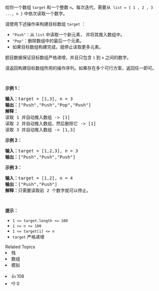 <p>给你一个数组 <code>target</code> 和一个整数 <code>n</code>。每次迭代，需要从&nbsp; <code>list = { 1 , 2 , 3 ..., n }</code> 中依次读取一个数字。</p>

<p>请使用下述操作来构建目标数组 <code>target</code> ：</p>

<ul> 
 <li><code>"Push"</code>：从 <code>list</code> 中读取一个新元素， 并将其推入数组中。</li> 
 <li><code>"Pop"</code>：删除数组中的最后一个元素。</li> 
 <li>如果目标数组构建完成，就停止读取更多元素。</li> 
</ul>

<p>题目数据保证目标数组严格递增，并且只包含 <code>1</code> 到 <code>n</code> 之间的数字。</p>

<p>请返回构建目标数组所用的操作序列。如果存在多个可行方案，返回任一即可。</p>

<p>&nbsp;</p>

<p><strong>示例 1：</strong></p>

<pre>
<strong>输入：</strong>target = [1,3], n = 3
<strong>输出：</strong>["Push","Push","Pop","Push"]
<strong>解释： 
</strong>读取 1 并自动推入数组 -&gt; [1]
读取 2 并自动推入数组，然后删除它 -&gt; [1]
读取 3 并自动推入数组 -&gt; [1,3]
</pre>

<p><strong>示例 2：</strong></p>

<pre>
<strong>输入：</strong>target = [1,2,3], n = 3
<strong>输出：</strong>["Push","Push","Push"]
</pre>

<p><strong>示例 3：</strong></p>

<pre>
<strong>输入：</strong>target = [1,2], n = 4
<strong>输出：</strong>["Push","Push"]
<strong>解释：</strong>只需要读取前 2 个数字就可以停止。
</pre>

<p>&nbsp;</p>

<p><strong>提示：</strong></p>

<ul> 
 <li><code>1 &lt;= target.length &lt;= 100</code></li> 
 <li><code>1 &lt;= n &lt;= 100</code></li> 
 <li><code>1 &lt;= target[i] &lt;= n</code></li> 
 <li><code>target</code> 严格递增</li> 
</ul>

<div><div>Related Topics</div><div><li>栈</li><li>数组</li><li>模拟</li></div></div><br><div><li>👍 108</li><li>👎 0</li></div>